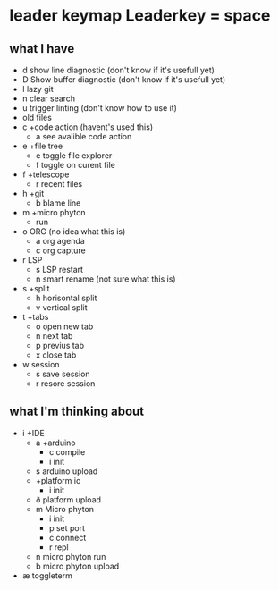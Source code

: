 # leader keymap Leaderkey = space

## what I have

- d show line diagnostic (don't know if it's usefull yet)
- D Show buffer diagnostic (don't know if it's usefull yet)
- l lazy git
- n clear search
- u trigger linting (don't know how to use it)
- <space> old files
- c +code action (havent's used this)
  - a see avalible code action 
- e +file tree
  - e toggle file explorer
  - f toggle on curent file
- f +telescope
  - r recent files
- h +git
  - b blame line
- m +micro phyton
  - run
- o ORG (no idea what this is)
  - a org agenda
  - c org capture
- r LSP
  - s LSP restart
  - n smart rename (not sure what this is)
- s +split
  - h horisontal split
  - v vertical split
- t +tabs
  - o open new tab
  - n next tab
  - p previus tab
  - x close tab
- w session
  - s save session
  - r resore session

## what I'm thinking about

- i +IDE
  - a +arduino
    - c compile
    - i init
  - s arduino upload
  - +platform io
    - i init
  - ð platform upload
  - m Micro phyton
    - i init
    - p set port
    - c connect
    - r repl
  - n micro phyton run
  - b micro phyton upload
- æ toggleterm